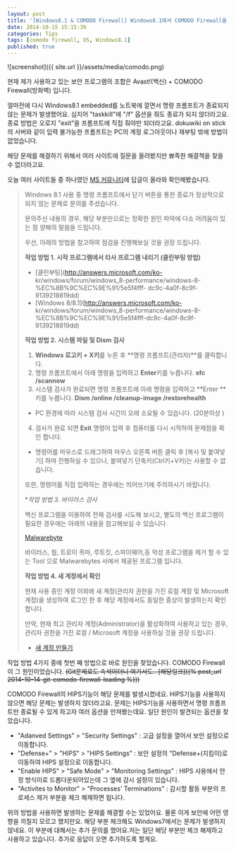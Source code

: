 ```yaml
---
layout: post
title: '[Windows8.1 & COMODO Firewall] Windows8.1에서 COMODO Firewall을 사용할 때, 프로세스 종료 문제'
date: 2014-10-15 15:15:39
categories: Tips
tags: [comodo firewall, OS, Windows8.1]
published: true
---
```


![screenshot]({{ site.url }}/assets/media/comodo.png)

현재 제가 사용하고 있는 보안 프로그램의 조합은 Avast!(백신) + COMODO Firewall(방화벽) 입니다.

얼마전에 다시 Windows8.1 embedded를 노트북에 깔면서 명령 프롬프트가 종료되지 않는 문제가 발생했어요. 심지어 "taskkill"에 "/f" 옵션을 줘도 종료가 되지 않더라고요. 종료 방법은 오로지 "exit"을 프롬프트에 직접 줘야만 되더라고요. dokuwiki on stick의 서버와 같이 입력 불가능한 프롬프트는 PC의 계정 로그아웃이나 재부팅 밖에 방법이 없었습니다.

해당 문제를 해결하기 위해서 여러 사이트에 질문을 올려봤지만 뾰족한 해결책을 찾을 수 없더라고요.



오늘 여러 사이트들 중 하나였던 [MS 커뮤니티](http://answers.microsoft.com/ko-kr/windows/forum/windows8_1-performance/cmd%EC%B0%BD%EC%9D%98-x/bc45429b-7ddd-417d-a4e0-6f628d32837f)에 답글이 올라와 확인해봤습니다.

> Windows 8.1 사용 중 명령 프롬프트에서 닫기 버튼을 통한 종료가 정상적으로 되지 않는 문제로 문의를 주셨습니다.
>
> 문의주신 내용의 경우, 해당 부분만으로는 정확한 원인 파악에 다소 어려움이 있는 점 양해의 말씀을 드립니다.
>
> 우선, 아래의 방법을 참고하여 점검을 진행해보실 것을 권장 드립니다.
>
> **작업 방법 1. 시작 프로그램에서 타사 프로그램 내리기 (클린부팅 방법)**
>
> * [클린부팅](http://answers.microsoft.com/ko-
kr/windows/forum/windows_8-performance/windows-8-%EC%8B%9C%EC%9E%91/5e5f4fff-
dc9c-4a0f-8c9f-9139218819dd)
> * [Windows 8/8.1](http://answers.microsoft.com/ko-
kr/windows/forum/windows_8-performance/windows-8-%EC%8B%9C%EC%9E%91/5e5f4fff-dc9c-4a0f-8c9f-9139218819dd)
>
> **작업 방법 2. 시스템 파일 및 Dism 검사**
>
>   1. **Windows 로고키 + X키**를 누른 후 **명령 프롬프트(관리자)**를 클릭합니다.
>   2. 명령 프롬프트에서 아래 명령을 입력하고 **Enter**키를 누릅니다.
>   **sfc /scannow**
>   3. 시스템 검사가 완료되면 명령 프롬프트에 아래 명령을 입력하고 **Enter **키를 누릅니다.
>	**Dism /online /cleanup-image /restorehealth**
>	* PC 환경에 따라 시스템 검사 시간이 오래 소요될 수 있습니다. (20분이상 )
>   4. 검사가 완료 되면 **Exit** 명령어 입력 후 컴퓨터를 다시 시작하여 문제점을 확인 합니다.
>
>
> * 명령어를 마우스로 드래그하여 마우스 오른쪽 버튼 클릭 후 [복사 및 붙여넣기] 하여 진행하실 수 있으나, 붙여넣기 단축키(Ctrl키+V키)는 사용할 수 없습니다.
>
> 또한, 명령어를 직접 입력하는 경우에는 띄어쓰기에 주의하시기 바랍니다.
>
> **작업 방법 3. *바이러스 검사**
>
> 백신 프로그램을 이용하여 전체 검사를 시도해 보시고, 별도의 백신 프로그램이 필요한 경우에는 아래의 내용을 참고해보실 수 있습니다.
>
> [Malwarebyte](http://www.malwarebytes.org/mbam.php)
>
> 바이러스, 웜, 트로이 목마, 루트킷, 스파이웨어,등 악성 프로그램을 제거 할 수 있는 Tool 으로 Malwarebytes 사에서 제공된 프로그램 입니다.
>
> **작업 방법 4. 새 계정에서 확인**
>
> 현재 사용 중인 계정 이외에 새 계정(관리자 권한을 가진 로컬 계정 및 Microsoft 계정)을 생성하여 로그인 한 후 해당 계정에서도 동일한 증상이 발생하는지 확인합니다.
>
> 만약, 현재 최고 관리자 계정(Administrator)을 활성화하여 사용하고 있는 경우, 관리자 권한을 가진 로컬 / Microsoft 계정을 사용하실 것을 권장 드립니다.
>
> * [새 계정 만들기](http://windows.microsoft.com/ko-kr/windows/create-user-account#create-user-account=windows-8)


작업 방법 4가지 중에 첫번 째 방법으로 바로 원인을 찾았습니다. COMODO Firewall이 그 원인이었습니다. ~~(Git문제로도 속석이더니 여기서도.. [해당링크]({% post_url 2014-10-14-git-comodo-firewall-loading %}))~~

COMODO Firewall의 HIPS기능이 해당 문제를 발생시켰네요. HIPS기능을 사용하지 않으면 해당 문제는 발생하지 않더라고요. 문제는 HIPS기능을 사용하면서 명령 프롬프트만 종료될 수 있게 하고자 여러 옵션을 만져봤는데요. 일단 원인이 발견되는 옵션을 찾았습니다.

* "Adanved Settings" > "Security Settings" : 고급 설정을 열어서 보안 설정으로 이동합니다.
* "Defense+" > "HIPS" > "HIPS Settings" : 보안 설정의 "Defense+(지킴이)로 이동하여 HIPS 설정으로 이동합니다.
* "Enable HIPS" > "Safe Mode" > "Monitoring Settings" : HIPS 사용에서 안정 방식이로 드롭다운되어있는데 그 옆에 감시 설정이 있습니다.
* "Activites to Monitor" > "Processes' Terminations" : 감시할 활동 부분의 프로세스 제거 부분을 체크 해제하면 됩니다.

위의 방법을 사용하면 발생하는 문제를 해결할 수는 있었어요. 물론 이게 보안에 어떤 영향을 끼칠지 모르고 했지만요. 해당 부분 체크해도 Windows7에서는 문제가 발생하지 않네요. 이 부분에 대해서는 추가 문의를 했어요.저는 일단 해당 부분만 체크 해제하고 사용하고 있습니다. 추가로 응답이 오면 추가하도록 할게요.

